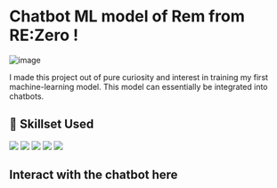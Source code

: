 # Chatbot ML model of Rem from RE:Zero !

![image](https://github.com/ItsSamikshaVijay/RemMLChatbot/assets/135284414/7442e462-2093-4bbf-bd89-f06b0a48df33)


I made this project out of pure curiosity and interest in training my first machine-learning model. This model can essentially be integrated into chatbots. 

## 🚀 Skillset Used  
<p align="left">
  <img src="https://skillicons.dev/icons?i=python" />
  <img src="https://img.shields.io/badge/Jupyter-F37626?style=for-the-badge&logo=jupyter&logoColor=white" />
  <img src="https://img.shields.io/badge/scikit--learn-F7931E?style=for-the-badge&logo=scikit-learn&logoColor=white" />
  <img src="https://img.shields.io/badge/NumPy-013243?style=for-the-badge&logo=numpy&logoColor=white" />
  <img src="https://skillicons.dev/icons?i=gcp" />
</p>

## Interact with the chatbot here 

